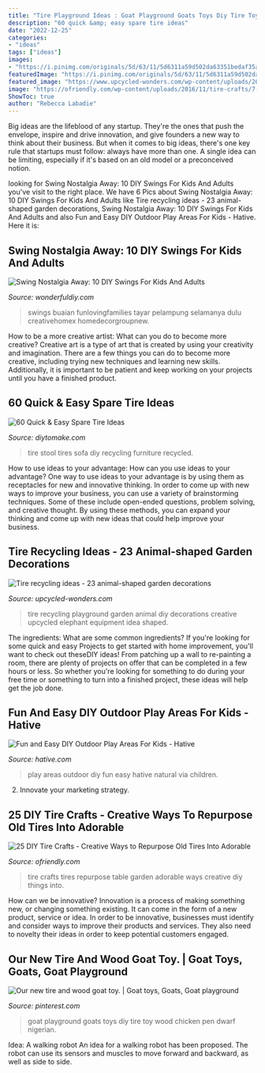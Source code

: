 ```yaml
---
title: "Tire Playground Ideas : Goat Playground Goats Toys Diy Tire Toy Wood Chicken Pen Dwarf Nigerian"
description: "60 quick &amp; easy spare tire ideas"
date: "2022-12-25"
categories:
- "ideas"
tags: ["ideas"]
images:
- "https://i.pinimg.com/originals/5d/63/11/5d6311a59d502da63351bedaf35a821a.jpg"
featuredImage: "https://i.pinimg.com/originals/5d/63/11/5d6311a59d502da63351bedaf35a821a.jpg"
featured_image: "https://www.upcycled-wonders.com/wp-content/uploads/2014/08/diy-elephant-upcylced-idea-repurposing-old-tire-creative-playground-kids-equipment.jpg"
image: "https://ofriendly.com/wp-content/uploads/2016/11/tire-crafts/7-tire-crafts.jpg"
ShowToc: true
author: "Rebecca Labadie"
---
```



Big ideas are the lifeblood of any startup. They're the ones that push the envelope, inspire and drive innovation, and give founders a new way to think about their business. But when it comes to big ideas, there's one key rule that startups must follow: always have more than one. A single idea can be limiting, especially if it's based on an old model or a preconceived notion.

	

		
looking for Swing Nostalgia Away: 10 DIY Swings For Kids And Adults you've visit to the right place. We have 6 Pics about Swing Nostalgia Away: 10 DIY Swings For Kids And Adults like Tire recycling ideas - 23 animal-shaped garden decorations, Swing Nostalgia Away: 10 DIY Swings For Kids And Adults and also Fun and Easy DIY Outdoor Play Areas For Kids - Hative. Here it is:
		
    
## Swing Nostalgia Away: 10 DIY Swings For Kids And Adults

<img loading=lazy src="https://cdn.wonderfuldiy.com/wp-content/uploads/2016/05/Homemade-tire-swing.jpg" onerror="this.onerror=null;this.src='https://tse2.mm.bing.net/th?id=OIP.Aetl-Q1GxfbRqGr9VsVSKgHaKt&amp;pid=15.1';" alt="Swing Nostalgia Away: 10 DIY Swings For Kids And Adults">

_Source: wonderfuldiy.com_

>swings buaian funlovingfamilies tayar pelampung selamanya dulu creativehomex homedecorgroupnew. 

	

How to be a more creative artist: What can you do to become more creative?
Creative art is a type of art that is created by using your creativity and imagination. There are a few things you can do to become more creative, including trying new techniques and learning new skills. Additionally, it is important to be patient and keep working on your projects until you have a finished product.

    
## 60 Quick &amp; Easy Spare Tire Ideas

<img loading=lazy src="https://www.diytomake.com/wp-content/uploads/2016/11/Tire-Stool-DIY.jpg" onerror="this.onerror=null;this.src='https://tse3.mm.bing.net/th?id=OIP.Yq36GnSc62A-BospXigPWwHaHa&amp;pid=15.1';" alt="60 Quick &amp; Easy Spare Tire Ideas">

_Source: diytomake.com_

>tire stool tires sofa diy recycling furniture recycled. 

	

How to use ideas to your advantage: How can you use ideas to your advantage?
One way to use ideas to your advantage is by using them as receptacles for new and innovative thinking. In order to come up with new ways to improve your business, you can use a variety of brainstorming techniques. Some of these include open-ended questions, problem solving, and creative thought. By using these methods, you can expand your thinking and come up with new ideas that could help improve your business.

    
## Tire Recycling Ideas - 23 Animal-shaped Garden Decorations

<img loading=lazy src="https://www.upcycled-wonders.com/wp-content/uploads/2014/08/diy-elephant-upcylced-idea-repurposing-old-tire-creative-playground-kids-equipment.jpg" onerror="this.onerror=null;this.src='https://tse4.mm.bing.net/th?id=OIP.OirH1eGjxU2q8oo2RZoFKAHaFW&amp;pid=15.1';" alt="Tire recycling ideas - 23 animal-shaped garden decorations">

_Source: upcycled-wonders.com_

>tire recycling playground garden animal diy decorations creative upcycled elephant equipment idea shaped. 

	

The ingredients: What are some common ingredients?
If you're looking for some quick and easy Projects to get started with home improvement, you'll want to check out theseDIY ideas! From patching up a wall to re-painting a room, there are plenty of projects on offer that can be completed in a few hours or less. So whether you're looking for something to do during your free time or something to turn into a finished project, these ideas will help get the job done.

    
## Fun And Easy DIY Outdoor Play Areas For Kids - Hative

<img loading=lazy src="https://hative.com/wp-content/uploads/2016/03/outdoor-play-areas/3-outdoor-play-areas.jpg" onerror="this.onerror=null;this.src='https://tse1.mm.bing.net/th?id=OIP.ffQWermvIlDI9HUyeMZJsQHaJ4&amp;pid=15.1';" alt="Fun and Easy DIY Outdoor Play Areas For Kids - Hative">

_Source: hative.com_

>play areas outdoor diy fun easy hative natural via children. 

	

2. Innovate your marketing strategy.

    
## 25 DIY Tire Crafts - Creative Ways To Repurpose Old Tires Into Adorable

<img loading=lazy src="https://ofriendly.com/wp-content/uploads/2016/11/tire-crafts/7-tire-crafts.jpg" onerror="this.onerror=null;this.src='https://tse3.mm.bing.net/th?id=OIP.Zkmbk-W0ZnUVIn57xw_iRgHaIJ&amp;pid=15.1';" alt="25 DIY Tire Crafts - Creative Ways to Repurpose Old Tires Into Adorable">

_Source: ofriendly.com_

>tire crafts tires repurpose table garden adorable ways creative diy things into. 

	

How can we be innovative?
Innovation is a process of making something new, or changing something existing. It can come in the form of a new product, service or idea. In order to be innovative, businesses must identify and consider ways to improve their products and services. They also need to novelty their ideas in order to keep potential customers engaged.

    
## Our New Tire And Wood Goat Toy. | Goat Toys, Goats, Goat Playground

<img loading=lazy src="https://i.pinimg.com/originals/5d/63/11/5d6311a59d502da63351bedaf35a821a.jpg" onerror="this.onerror=null;this.src='https://tse4.mm.bing.net/th?id=OIP.1Wvi8enoYzjZLwHUnNVYMQHaFj&amp;pid=15.1';" alt="Our new tire and wood goat toy. | Goat toys, Goats, Goat playground">

_Source: pinterest.com_

>goat playground goats toys diy tire toy wood chicken pen dwarf nigerian. 

	

Idea: A walking robot
An idea for a walking robot has been proposed. The robot can use its sensors and muscles to move forward and backward, as well as side to side.

